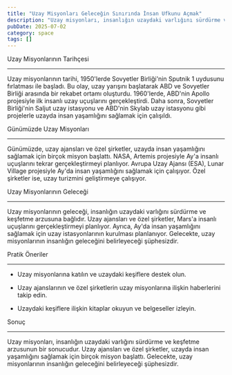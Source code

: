 ```yaml
---
title: "Uzay Misyonları Geleceğin Sınırında İnsan Ufkunu Açmak"
description: "Uzay misyonları, insanlığın uzaydaki varlığını sürdürme ve keşfetme arzusunun bir sonucudur. Son yıllarda uzay ajansları ve özel şirketler, uzayda insan yaşa..."
pubDate: 2025-07-02
category: space
tags: []
---
```


Uzay Misyonlarının Tarihçesi

---------------------------

Uzay misyonlarının tarihi, 1950'lerde Sovyetler Birliği'nin Sputnik 1 uydusunu fırlatması ile başladı. Bu olay, uzay yarışını başlatarak ABD ve Sovyetler Birliği arasında bir rekabet ortamı oluşturdu. 1960'lerde, ABD'nin Apollo projesiyle ilk insanlı uzay uçuşlarını gerçekleştirdi. Daha sonra, Sovyetler Birliği'nin Saljut uzay istasyonu ve ABD'nin Skylab uzay istasyonu gibi projelerle uzayda insan yaşamlığını sağlamak için çalışıldı.

Günümüzde Uzay Misyonları

-------------------------

Günümüzde, uzay ajansları ve özel şirketler, uzayda insan yaşamlığını sağlamak için birçok misyon başlattı. NASA, Artemis projesiyle Ay'a insanlı uçuşlarını tekrar gerçekleştirmeyi planlıyor. Avrupa Uzay Ajansı (ESA), Lunar Village projesiyle Ay'da insan yaşamlığını sağlamak için çalışıyor. Özel şirketler ise, uzay turizmini geliştirmeye çalışıyor.

Uzay Misyonlarının Geleceği

-------------------------

Uzay misyonlarının geleceği, insanlığın uzaydaki varlığını sürdürme ve keşfetme arzusuna bağlıdır. Uzay ajansları ve özel şirketler, Mars'a insanlı uçuşlarını gerçekleştirmeyi planlıyor. Ayrıca, Ay'da insan yaşamlığını sağlamak için uzay istasyonlarının kurulması planlanıyor. Gelecekte, uzay misyonlarının insanlığın geleceğini belirleyeceği şüphesizdir.

Pratik Öneriler

----------------

* Uzay misyonlarına katılın ve uzaydaki keşiflere destek olun.

* Uzay ajanslarının ve özel şirketlerin uzay misyonlarına ilişkin haberlerini takip edin.

* Uzaydaki keşiflere ilişkin kitaplar okuyun ve belgeseller izleyin.

Sonuç

-------

Uzay misyonları, insanlığın uzaydaki varlığını sürdürme ve keşfetme arzusunun bir sonucudur. Uzay ajansları ve özel şirketler, uzayda insan yaşamlığını sağlamak için birçok misyon başlattı. Gelecekte, uzay misyonlarının insanlığın geleceğini belirleyeceği şüphesizdir.